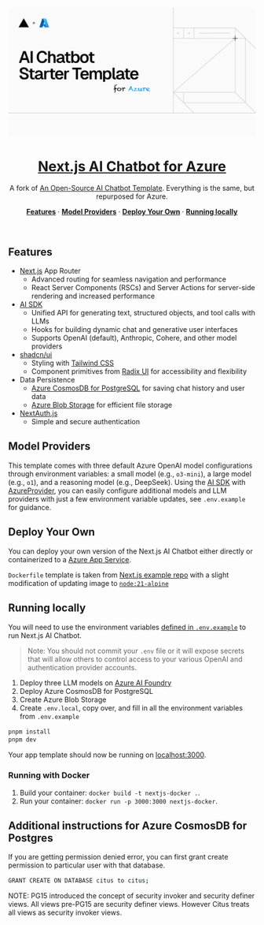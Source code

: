 <a href="https://chat.vercel.ai/">
  <img alt="Next.js 14 and App Router-ready AI chatbot." src="app/(chat)/opengraph-image.png">
  <h1 align="center">Next.js AI Chatbot for Azure</h1>
</a>

<p align="center">
  A fork of <a href="https://github.com/vercel/ai-chatbot" target="_blank">An Open-Source AI Chatbot Template</a>. Everything is the same, but repurposed for Azure.
</p>

<p align="center">
  <a href="#features"><strong>Features</strong></a> ·
  <a href="#model-providers"><strong>Model Providers</strong></a> ·
  <a href="#deploy-your-own"><strong>Deploy Your Own</strong></a> ·
  <a href="#running-locally"><strong>Running locally</strong></a>
</p>
<br/>

## Features

- [Next.js](https://nextjs.org) App Router
  - Advanced routing for seamless navigation and performance
  - React Server Components (RSCs) and Server Actions for server-side rendering and increased performance
- [AI SDK](https://sdk.vercel.ai/docs)
  - Unified API for generating text, structured objects, and tool calls with LLMs
  - Hooks for building dynamic chat and generative user interfaces
  - Supports OpenAI (default), Anthropic, Cohere, and other model providers
- [shadcn/ui](https://ui.shadcn.com)
  - Styling with [Tailwind CSS](https://tailwindcss.com)
  - Component primitives from [Radix UI](https://radix-ui.com) for accessibility and flexibility
- Data Persistence
  - [Azure CosmosDB for PostgreSQL](https://learn.microsoft.com/en-us/azure/cosmos-db/postgresql/) for saving chat history and user data
  - [Azure Blob Storage](https://learn.microsoft.com/en-us/azure/storage/common/storage-introduction) for efficient file storage
- [NextAuth.js](https://github.com/nextauthjs/next-auth)
  - Simple and secure authentication

## Model Providers

This template comes with three default Azure OpenAI model configurations through environment variables: a small model (e.g., `o3-mini`), a large model (e.g., `o1`), and a reasoning model (e.g., DeepSeek). Using the [AI SDK](https://sdk.vercel.ai/docs) with [AzureProvider](https://sdk.vercel.ai/providers/ai-sdk-providers/azure), you can easily configure additional models and LLM providers with just a few environment variable updates, see `.env.example` for guidance.

## Deploy Your Own

You can deploy your own version of the Next.js AI Chatbot either directly or containerized to a [Azure App Service](https://learn.microsoft.com/en-us/azure/app-service/overview).

`Dockerfile` template is taken from [Next.js example repo](https://github.com/vercel/next.js/tree/canary/examples/with-docker) with a slight modification of updating image to [`node:21-alpine`](https://hub.docker.com/layers/library/node/21-alpine/images/sha256-7364f864dab534a6e982e683813e2a6b1b3cbe86217225dce31aedb75a4c96a3?context=explore)

## Running locally

You will need to use the environment variables [defined in `.env.example`](.env.example) to run Next.js AI Chatbot.

> Note: You should not commit your `.env` file or it will expose secrets that will allow others to control access to your various OpenAI and authentication provider accounts.

1. Deploy three LLM models on [Azure AI Foundry](https://ai.azure.com)
2. Deploy Azure CosmosDB for PostgreSQL
3. Create Azure Blob Storage
4. Create `.env.local`, copy over, and fill in all the environment variables from `.env.example`

```bash
pnpm install
pnpm dev
```

Your app template should now be running on [localhost:3000](http://localhost:3000/).

### Running with Docker

1. Build your container: `docker build -t nextjs-docker .`.
2. Run your container: `docker run -p 3000:3000 nextjs-docker`.

## Additional instructions for Azure CosmosDB for Postgres

If you are getting permission denied error, you can first grant create permission to particular user with that database.

```bash
GRANT CREATE ON DATABASE citus to citus;
```

NOTE: PG15 introduced the concept of security invoker and security definer views. All views pre-PG15 are security definer views. However Citus treats all views as security invoker views.
